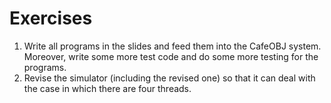 # Exercises
1. Write all programs in the slides and feed them into the CafeOBJ system. Moreover, write some more test code and do some more testing for the programs.
2. Revise the simulator (including the revised one) so that it can deal with the case in which there are four threads.

